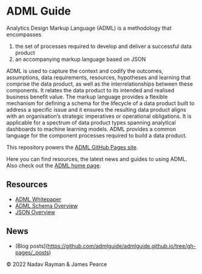 # ADML Guide

Analytics Design Markup Language (ADML) is a methodology that encompasses 

1. the set of processes required to develop and deliver a successful data product 
2. an accompanying markup language based on JSON

ADML is used to capture the context and codify the outcomes, assumptions, data requirements, resources, hypotheses and learning that comprise the data product, as well as the interrelationships between these components. It relates the data product to its intended and realised business benefit value. The markup language provides a flexible mechanism for defining a schema for the lifecycle of a data product built to address a specific issue and it ensures the resulting data product aligns with an organisation’s strategic imperatives or operational obligations. It is applicable for a spectrum of data product types spanning analytical dashboards to machine learning models. ADML provides a common language for the component processes required to build a data product.

This repository powers the [ADML GitHub Pages site](https://admlguide.github.io/). 

Here you can find resources, the latest news and guides to using ADML. Also check out the [ADML home page](https://www.admlguide.org/).

## Resources

  * [ADML Whitepaper](https://github.com/admlguide/admlguide.github.io/tree/gh-pages/_resources)
  * [ADML Schema Overview](https://github.com/admlguide/admlguide.github.io/blob/gh-pages/docs/ADML%20Schema%20Overview.md)
  * [JSON Overview](https://github.com/admlguide/admlguide.github.io/blob/gh-pages/docs/JSON%20overview.md)


## News

  * (Blog posts](https://github.com/admlguide/admlguide.github.io/tree/gh-pages/_posts)




&copy; 2022 Nadav Rayman & James Pearce
